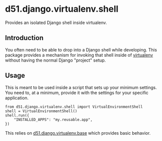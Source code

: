 d51.django.virtualenv.shell
===========================
Provides an isolated Django shell inside virtualenv.


Introduction
------------
You often need to be able to drop into a Django shell while developing.  This
package provides a mechanism for invoking that shell inside of [virtualenv][]
without having the normal Django "project" setup.


Usage
-----
This is meant to be used inside a script that sets up your minimum settings.
You need to, at a minimum, provide it with the settings for your specific
application.

    from d51.django.virtualenv.shell import VirtualEnvironmentShell
    shell = VirtualEnvironmentShell()
    shell.run({
        "INSTALLED_APPS": "my.reusable.app",
    })

This relies on [d51.django.virtualenv.base][] which provides basic behavior.


[virtualenv]: http://virtualenv.openplans.org/
[d51.django.virtualenv.base]: http://github.com/domain51/d51.django.virtualenv.base
